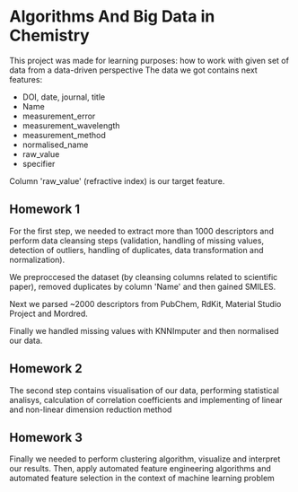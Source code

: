 # Algorithms And Big Data in Chemistry
This project was made for learning purposes: how to work with given set of data from a data-driven perspective
The data we got contains next features:
- DOI, date, journal, title
- Name
- measurement_error
- measurement_wavelength
- measurement_method
- normalised_name
- raw_value
- specifier

Column 'raw_value' (refractive index)  is our target feature.
## Homework 1
For the first step, we needed to extract more than 1000 descriptors and perform data cleansing steps (validation, handling of missing values, detection of outliers, handling of duplicates, data transformation and normalization). 

We preproccesed the dataset (by cleansing columns related to scientific paper), removed duplicates by column 'Name' and then gained SMILES. 

Next we parsed ~2000 descriptors from PubChem, RdKit, Material Studio Project and Mordred. 

Finally we handled missing values with KNNImputer and then normalised our data.
## Homework 2
The second step contains visualisation of our data, performing statistical analisys, calculation of correlation coefficients and implementing of linear and non-linear dimension reduction method
## Homework 3
Finally we needed to perform clustering algorithm, visualize and interpret our results. Then, apply automated feature engineering algorithms and automated feature selection in the context of machine learning problem
